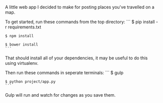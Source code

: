 A little web app I decided to make for posting places you've
travelled on a map.

To get started, run these commands from the top directory:
    ```
    $ pip install -r requirements.txt

    $ npm install

    $ bower install
    ```

That should install all of your dependencies, it may be useful to do this
using virtualenv.

Then run these commands in seperate terminals:
    ```
    $ gulp

    $ python project/app.py
    ```

Gulp will run and watch for changes as you save them.
